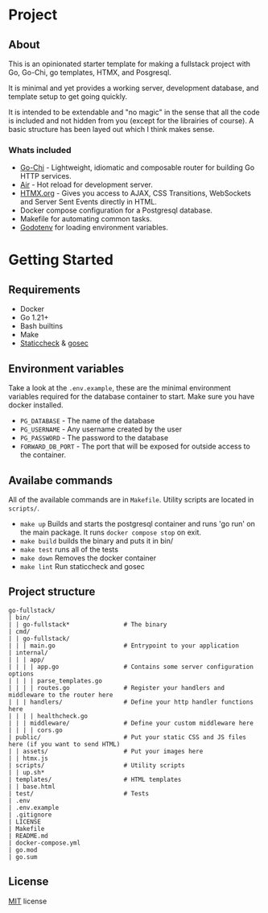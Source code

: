 # Project

## About

This is an opinionated starter template for making a fullstack project with Go, Go-Chi, go templates, HTMX, and Posgresql.

It is minimal and yet provides a working server, development database, and template setup to get going quickly.

It is intended to be extendable and "no magic" in the sense that all the code is included and not hidden from you (except for the librairies of course). A basic structure has been layed out which I think makes sense.

### Whats included

- [Go-Chi](https://github.com/go-chi/chi) - Lightweight, idiomatic and composable router for building Go HTTP services.
- [Air](https://github.com/cosmtrek/air) - Hot reload for development server.
- [HTMX.org](https://htmx.org) - Gives you access to AJAX, CSS Transitions, WebSockets and Server Sent Events directly in HTML.
- Docker compose configuration for a Postgresql database.
- Makefile for automating common tasks.
- [Godotenv](https://github.com/joho/godotenv) for loading environment variables.

# Getting Started

## Requirements

- Docker
- Go 1.21+
- Bash builtins
- Make
- [Staticcheck](https://github.com/dominikh/go-tools) & [gosec](https://github.com/securego/gosec)

## Environment variables

Take a look at the `.env.example`, these are the minimal environment variables required for the database container to start.
Make sure you have docker installed.

- `PG_DATABASE` - The name of the database
- `PG_USERNAME` - Any username created by the user
- `PG_PASSWORD` - The password to the database
- `FORWARD_DB_PORT` - The port that will be exposed for outside access to the container.

## Availabe commands

All of the available commands are in `Makefile`. Utility scripts are located in `scripts/`.

- `make up` Builds and starts the postgresql container and runs 'go run' on the main package. It runs `docker compose stop` on exit.
- `make build` builds the binary and puts it in bin/
- `make test` runs all of the tests
- `make down` Removes the docker container
- `make lint` Run staticcheck and gosec

## Project structure

```
go-fullstack/
| bin/
| | go-fullstack*               # The binary
| cmd/
| | go-fullstack/
| | | main.go                   # Entrypoint to your application
| internal/
| | | app/
| | | | app.go                  # Contains some server configuration options
| | | | parse_templates.go
| | | | routes.go               # Register your handlers and middleware to the router here
| | | handlers/                 # Define your http handler functions here
| | | | healthcheck.go
| | | middleware/               # Define your custom middleware here
| | | | cors.go
| public/                       # Put your static CSS and JS files here (if you want to send HTML)
| | assets/                     # Put your images here
| | htmx.js
| scripts/                      # Utility scripts
| | up.sh*
| templates/                    # HTML templates
| | base.html
| test/                         # Tests
| .env
| .env.example
| .gitignore
| LICENSE
| Makefile
| README.md
| docker-compose.yml
| go.mod
| go.sum

```

## License

[MIT](./LICENSE) license
